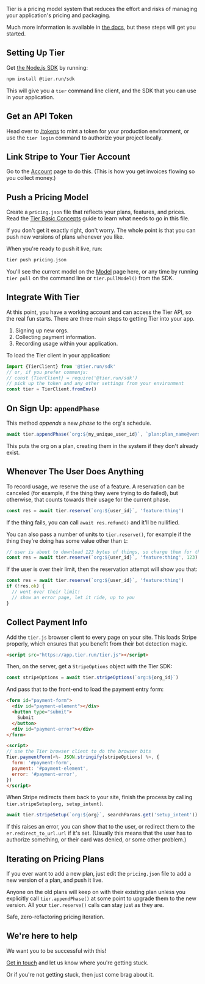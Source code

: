 Tier is a pricing model system that reduces the effort and risks
of managing your application's pricing and packaging.

Much more information is available in [the docs](/docs), but
these steps will get you started.

## Setting Up Tier

Get [the Node.js
SDK](https://www.npmjs.com/package/@tier.run/sdk) by running:

```bash
npm install @tier.run/sdk
```

This will give you a `tier` command line client, and the SDK that
you can use in your application.

## Get an API Token

Head over to [/tokens](/tokens) to mint a token for your
production environment, or use the `tier login` command
to authorize your project locally.

## Link Stripe to Your Tier Account

Go to the [Account](/account) page to do this.  (This is how you
get invoices flowing so you collect money.)

## Push a Pricing Model

Create a `pricing.json` file that reflects your plans, features,
and prices.  Read the [Tier Basic Concepts](/docs/basics) guide
to learn what needs to go in this file.

If you don't get it exactly right, don't worry.  The whole point
is that you can push new versions of plans whenever you like.

When you're ready to push it live, run:

```bash
tier push pricing.json
```

You'll see the current model on the [Model](/model) page here, or
any time by running `tier pull` on the command line or
`tier.pullModel()` from the SDK.

## Integrate With Tier

At this point, you have a working account and can access the Tier
API, so the real fun starts.  There are three main steps to
getting Tier into your app.

1. Signing up new orgs.
2. Collecting payment information.
3. Recording usage within your application.

To load the Tier client in your application:

```js
import {TierClient} from '@tier.run/sdk'
// or, if you prefer commonjs:
// const {TierClient} = require('@tier.run/sdk')
// pick up the token and any other settings from your environment
const tier = TierClient.fromEnv()
```

## On Sign Up: `appendPhase`

This method _appends_ a new _phase_ to the org's schedule.

```js
await tier.appendPhase(`org:${my_unique_user_id}`, `plan:plan_name@version`)
```

This puts the org on a plan, creating them in the system if they
don't already exist.

## Whenever The User Does Anything

To record usage, we reserve the use of a feature.  A reservation
can be canceled (for example, if the thing they were trying to do
failed), but otherwise, that counts towards their usage for the
current phase.

```js
const res = await tier.reserve(`org:${user_id}`, 'feature:thing')
```

If the thing fails, you can call `await res.refund()` and it'll
be nullified.

You can also pass a number of units to `tier.reserve()`, for
example if the thing they're doing has some value other than `1`:

```js
// user is about to download 123 bytes of things, so charge them for that
const res = await tier.reserve(`org:${user_id}`, 'feature:thing', 123)
```

If the user is over their limit, then the reservation attempt
will show you that:

```js
const res = await tier.reserve(`org:${user_id}`, 'feature:thing')
if (!res.ok) {
  // went over their limit!
  // show an error page, let it ride, up to you
}
```

## Collect Payment Info

Add the `tier.js` browser client to every page on your site.
This loads Stripe properly, which ensures that you benefit from
their bot detection magic.

```html
<script src="https://app.tier.run/tier.js"></script>
```

Then, on the server, get a `StripeOptions` object with the Tier
SDK:

```js
const stripeOptions = await tier.stripeOptions(`org:${org_id}`)
```

And pass that to the front-end to load the payment entry form:

```html
<form id="payment-form">
  <div id="payment-element"></div>
  <button type="submit">
    Submit
  </button>
  <div id="payment-error"></div>
</form>

<script>
// use the Tier browser client to do the browser bits
Tier.paymentForm(<%- JSON.stringify(stripeOptions) %>, {
  form: '#payment-form',
  payment: '#payment-element',
  error: '#payment-error',
})
</script>
```

When Stripe redirects them back to your site, finish the process
by calling `tier.stripeSetup(org, setup_intent)`.

```js
await tier.stripeSetup(`org:${org}`, searchParams.get('setup_intent'))
```

If this raises an error, you can show that to the user, or
redirect them to the `er.redirect_to_url.url` if it's set.
(Usually this means that the user has to authorize something, or
their card was denied, or some other problem.)

## Iterating on Pricing Plans

If you ever want to add a new plan, just edit the `pricing.json`
file to add a new version of a plan, and push it live.

Anyone on the old plans will keep on with their existing plan
unless you explicitly call `tier.appendPhase()` at some point to
upgrade them to the new version.  All your `tier.reserve()` calls
can stay just as they are.

Safe, zero-refactoring pricing iteration.

## We're here to help

We want you to be successful with this!

[Get in
touch](https://join.slack.com/t/tier-uo72534/shared_invite/zt-1b7iqereo-G2GAIenFHnpi7HX2FmUX6A)
and let us know where you're getting stuck.

Or if you're not getting stuck, then just come brag about it.
